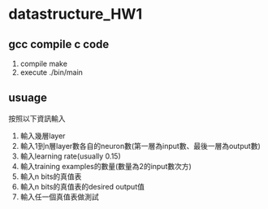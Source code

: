 # datastructure_HW1
## gcc compile c code
1. compile  make
2. execute  ./bin/main

## usuage
按照以下資訊輸入
1. 輸入幾層layer
2. 輸入1到n層layer數各自的neuron數(第一層為input數、最後一層為output數)
3. 輸入learning rate(usually 0.15)
4. 輸入training examples的數量(數量為2的input數次方)
5. 輸入n bits的真值表
6. 輸入n bits的真值表的desired output值
7. 輸入任一個真值表做測試